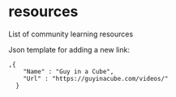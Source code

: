 # resources
List of community learning resources

Json template for adding a new link:

```
,{
    "Name" : "Guy in a Cube",
    "Url" : "https://guyinacube.com/videos/"
  }
```
